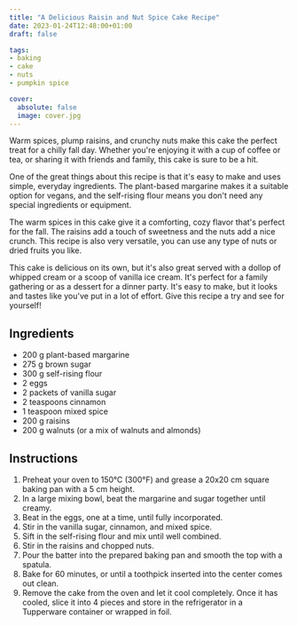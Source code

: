 ```yaml
---
title: "A Delicious Raisin and Nut Spice Cake Recipe"
date: 2023-01-24T12:48:00+01:00
draft: false

tags:
- baking
- cake
- nuts
- pumpkin spice

cover:
  absolute: false
  image: cover.jpg
---
```

Warm spices, plump raisins, and crunchy nuts make this cake the perfect treat for a chilly fall day. Whether you're enjoying it with a cup of coffee or tea, or sharing it with friends and family, this cake is sure to be a hit.

One of the great things about this recipe is that it's easy to make and uses simple, everyday ingredients. The plant-based margarine makes it a suitable option for vegans, and the self-rising flour means you don't need any special ingredients or equipment.

The warm spices in this cake give it a comforting, cozy flavor that's perfect for the fall. The raisins add a touch of sweetness and the nuts add a nice crunch. This recipe is also very versatile, you can use any type of nuts or dried fruits you like.

This cake is delicious on its own, but it's also great served with a dollop of whipped cream or a scoop of vanilla ice cream. It's perfect for a family gathering or as a dessert for a dinner party. It's easy to make, but it looks and tastes like you've put in a lot of effort. Give this recipe a try and see for yourself!

## Ingredients

-   200 g plant-based margarine
-   275 g brown sugar
-   300 g self-rising flour
-   2 eggs
-   2 packets of vanilla sugar
-   2 teaspoons cinnamon
-   1 teaspoon mixed spice
-   200 g raisins
-   200 g walnuts (or a mix of walnuts and almonds)

## Instructions

1.  Preheat your oven to 150°C (300°F) and grease a 20x20 cm square baking pan with a 5 cm height.
2.  In a large mixing bowl, beat the margarine and sugar together until creamy.
3.  Beat in the eggs, one at a time, until fully incorporated.
4.  Stir in the vanilla sugar, cinnamon, and mixed spice.
5.  Sift in the self-rising flour and mix until well combined.
6.  Stir in the raisins and chopped nuts.
7.  Pour the batter into the prepared baking pan and smooth the top with a spatula.
8.  Bake for 60 minutes, or until a toothpick inserted into the center comes out clean.
9.  Remove the cake from the oven and let it cool completely. Once it has cooled, slice it into 4 pieces and store in the refrigerator in a Tupperware container or wrapped in foil.


